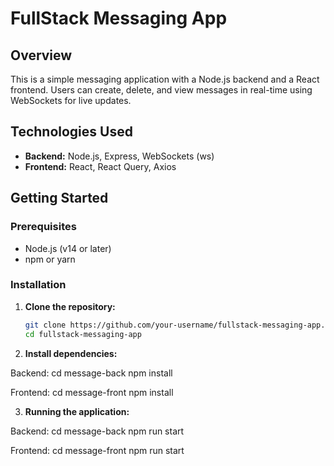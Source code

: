 # FullStack Messaging App

## Overview
This is a simple messaging application with a Node.js backend and a React frontend. Users can create, delete, and view messages in real-time using WebSockets for live updates.

## Technologies Used
- **Backend:** Node.js, Express, WebSockets (ws)
- **Frontend:** React, React Query, Axios

## Getting Started

### Prerequisites
- Node.js (v14 or later)
- npm or yarn

### Installation

1. **Clone the repository:**
   ```bash
   git clone https://github.com/your-username/fullstack-messaging-app.git
   cd fullstack-messaging-app
   
2. **Install dependencies:**

Backend: 
  cd message-back
  npm install
  
Frontend:
  cd message-front
  npm install

3. **Running the application:**

Backend: 
  cd message-back
  npm run start
  
Frontend:
  cd message-front
  npm run start
